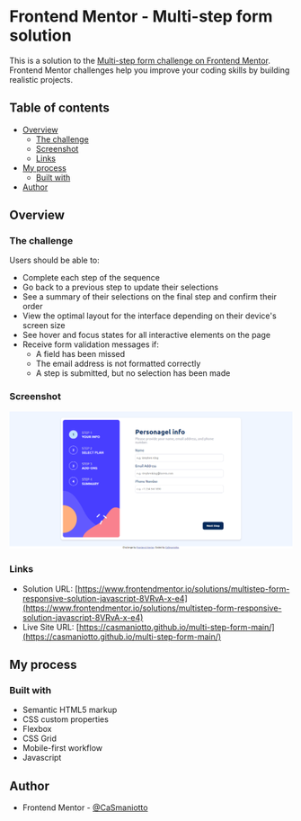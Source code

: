 # Frontend Mentor - Multi-step form solution

This is a solution to the [Multi-step form challenge on Frontend Mentor](https://www.frontendmentor.io/challenges/multistep-form-YVAnSdqQBJ). Frontend Mentor challenges help you improve your coding skills by building realistic projects. 

## Table of contents

- [Overview](#overview)
  - [The challenge](#the-challenge)
  - [Screenshot](#screenshot)
  - [Links](#links)
- [My process](#my-process)
  - [Built with](#built-with)
- [Author](#author)

## Overview

### The challenge

Users should be able to:

- Complete each step of the sequence
- Go back to a previous step to update their selections
- See a summary of their selections on the final step and confirm their order
- View the optimal layout for the interface depending on their device's screen size
- See hover and focus states for all interactive elements on the page
- Receive form validation messages if:
  - A field has been missed
  - The email address is not formatted correctly
  - A step is submitted, but no selection has been made

### Screenshot

![](./screenshot.png)

### Links

- Solution URL: [https://www.frontendmentor.io/solutions/multistep-form-responsive-solution-javascript-8VRvA-x-e4](https://www.frontendmentor.io/solutions/multistep-form-responsive-solution-javascript-8VRvA-x-e4)
- Live Site URL: [https://casmaniotto.github.io/multi-step-form-main/](https://casmaniotto.github.io/multi-step-form-main/)

## My process

### Built with

- Semantic HTML5 markup
- CSS custom properties
- Flexbox
- CSS Grid
- Mobile-first workflow
- Javascript

## Author

- Frontend Mentor - [@CaSmaniotto](https://www.frontendmentor.io/profile/CaSmaniotto)